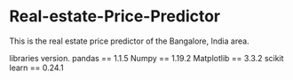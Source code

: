 # Real-estate-Price-Predictor
This is the real estate price predictor of the Bangalore, India area. 

libraries version.
pandas == 1.1.5
Numpy == 1.19.2
Matplotlib == 3.3.2
scikit learn == 0.24.1
